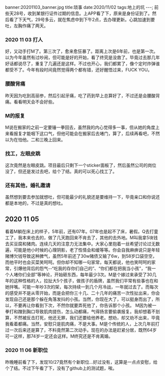 banner:20201103_banner.jpg
title:琐事
date:2020/11/02
tags:地上的坑
---;
前些天28号，收到某银行证件过期的信息。上APP看了下，原来是身份证到了。然后看了下天气，29号多云，就在焦虑中到下午2点，去办理更新。心跳加速到要吐，左胸作痛了两天。
### 2020 11 03 打人
好，又动手打M了。第三次了，愈来愈狂暴了。距离上次是6年前，也是第一次。以为今年虽然有过吵闹，但可能是好的开始，看了终究是没救了。毕竟过去那几年好话都说尽了，重复了几遍还是这样。不过也开心，我们都累了，像个定时炸弹谁都受不了。今年有段时间竟然觉得两个都有错，还好醒悟过来，FUCK YOU。
### 腰酸背痛
昨天因为吃到高丽参，然后引起牙痛，吃了药到早上总算好了，不过还是会腰酸背痛。看看明天会不会好些。
### M的报复
M说在搬家的之前一定要锤一拳回去，虽然我的内心觉得多一事，但从她的角度上来看报复才能咽下这口气，但他可能会在搬家后去堵门，算了，后续再看吧，不然以为在怕他。二和三晚上回来。
### 找工，左眼皮跳
这次竟然是左眼皮跳。项目最后只剩下一个sticker面板了，然后虽然公司的岗位没了，但还是发过去吧，给个了结。真的可以死心找工了。
### 还有其他，婚礼邀请
虽然想到要去参加就想吐，但可能最少的礼貌还是要维持一下，毕竟亲口和你说还都是本地的，不过是真的想吐。

## 2020 11 05
看着M躺在床上的样子，5年前，还有07年。07年也是起不了床，暑假。Q去打童工了，我本来也去的，做了几天跑回来不肯去了，其他的去外地。M叫我拿5块钱去买豆腐和猪肉。连续几天的注意力无法集中。大家心里抱着一丝希望讨论过无数遍，可能是他小时候的心理阴影，老了性情会和缓等等。你会自我麻痹说只是年轻赌博欠钱导致这种脾气，虽然5年前还了30w赌债又输了6w，到58岁口袋空空，而他平时也会买菜笑呵呵。但你却不知哪一句家常，每天都说，他也笑呵呵的家常，引爆他背后的怨气--“吃我的存你们自己的”、“你们都在把我当小孩”，“我一个人堵你们全部”等神论，开始砸东西，每年最少3次。M是个嫁过来承受了30几年的这种性格的人，拉扯大5个孩子，做孩子的盾牌，虽然我们平常有些事也在和她拌嘴。可能一年吵3次的架，每次持续一到几个月冷战，一年就过去了。而每次的感受并不是从零开始，而是会把你三十几、二十几年的痛苦一次性扯出来，你会发现自己还是那个躲在角落发抖的小孩。当然，你现在大了，可以挺身而出了，所以，不要再让你看到下次，不然你就要弄死他了，你告诉那个小孩。
M因为被一拳打和蹭到胸口导致肌肉搓伤，怎么动都痛，气得扬言要偷袭报复。我却想着不划算，不然被反击打死，他还无罪，我们还要给他养老。想劝，却又劝不出来，毕竟我看着都痛。当然，安慰只是肌肉痛，不是大事。M是个传统的人，上次几年前打过一次后来还是算了，不料竟然第二次动手。现在的办法是赶紧分居，既然64岁可一这样，那74岁一定还会这样。M终究还是不肯离婚。
### 2020 11 06 新职位
昨晚睡前看了下，发现10/27竟然有个新职位...好过没有，这算是一点点安慰，给个了结。不过下午看了下，没有了github上的测试题，唉。



